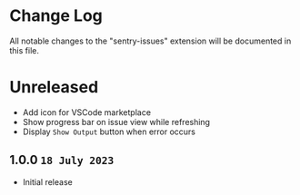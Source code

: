 # Change Log

All notable changes to the "sentry-issues" extension will be documented in this file.

# Unreleased

- Add icon for VSCode marketplace
- Show progress bar on issue view while refreshing
- Display `Show Output` button when error occurs

## 1.0.0 `18 July 2023`

- Initial release
